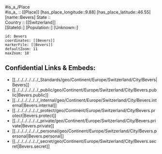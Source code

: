 ﻿---
location: [46.55,9.88] 
mapzoom: [7,12] 
mapmarker: city 
type: City
tags:
- geo/City


SpocWebEntityId: 29163
isDeleted: false
confidential: public

---
#is_a_/Place  
#is_a_ :: [[Place]] 
[has_place_longitude::9.88] 
[has_place_latitude::46.55] 
[name::Bevers] 
State ::  
Country :: [[Switzerland]]  
[StateId::] 
[Population::] 
[Unknown::] 


```leaflet
id: Bevers
coordinates: [[Bevers]] 
markerFile: [[Bevers]] 
defaultZoom: 11 
maxZoom: 18
```


## Confidential Links & Embeds: 
- [[../../../../../../_Standards/geo/Continent/Europe/Switzerland/City/Bevers|Bevers]] 
- [[../../../../../../_public/geo/Continent/Europe/Switzerland/City/Bevers.public|Bevers.public]] 
- [[../../../../../../_internal/geo/Continent/Europe/Switzerland/City/Bevers.internal|Bevers.internal]] 
- [[../../../../../../_protect/geo/Continent/Europe/Switzerland/City/Bevers.protect|Bevers.protect]] 
- [[../../../../../../_private/geo/Continent/Europe/Switzerland/City/Bevers.private|Bevers.private]] 
- [[../../../../../../_personal/geo/Continent/Europe/Switzerland/City/Bevers.personal|Bevers.personal]] 
- [[../../../../../../_secret/geo/Continent/Europe/Switzerland/City/Bevers.secret|Bevers.secret]] 
